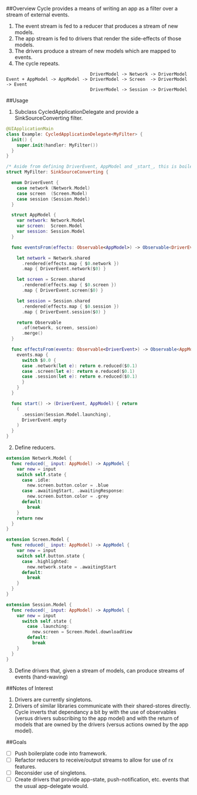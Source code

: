 ##Overview
Cycle provides a means of writing an app as a filter over a stream of external events.

1. The event stream is fed to a reducer that produces a stream of new models.
2. The app stream is fed to drivers that render the side-effects of those models.
3. The drivers produce a stream of new models which are mapped to events.
4. The cycle repeats.

```
                                DriverModel -> Network -> DriverModel
Event + AppModel -> AppModel -> DriverModel -> Screen  -> DriverModel -> Event
                                DriverModel -> Session -> DriverModel
```

##Usage
1. Subclass CycledApplicationDelegate and provide a SinkSourceConverting filter.

  ``` swift
  @UIApplicationMain
  class Example: CycledApplicationDelegate<MyFilter> {
    init() {
      super.init(handler: MyFilter())
    }
  }

  /* Aside from defining DriverEvent, AppModel and _start_, this is boilerplate and could afford to be pushed below. */
  struct MyFilter: SinkSourceConverting {

    enum DriverEvent {
      case network (Network.Model)
      case screen  (Screen.Model)
      case session (Session.Model)
    }

    struct AppModel {
      var network: Network.Model
      var screen:  Screen.Model
      var session: Session.Model
    }

    func eventsFrom(effects: Observable<AppModel>) -> Observable<DriverEvent> {

      let network = Network.shared
        .rendered(effects.map { $0.network })
        .map { DriverEvent.network($0) }

      let screen = Screen.shared
        .rendered(effects.map { $0.screen })
        .map { DriverEvent.screen($0) }

      let session = Session.shared
        .rendered(effects.map { $0.session })
        .map { DriverEvent.session($0) }

      return Observable
        .of(network, screen, session)
        .merge()
    }

    func effectsFrom(events: Observable<DriverEvent>) -> Observable<AppModel> { return
      events.map {
        switch $0.0 {
        case .network(let e): return e.reduced($0.1)
        case .screen(let e): return e.reduced($0.1)
        case .session(let e): return e.reduced($0.1)
        }
      }
    }

    func start() -> (DriverEvent, AppModel) { return
      (
        .session(Session.Model.launching),
        DriverEvent.empty
      )
    }
  }
  ```
2. Define reducers.

  ```swift
  extension Network.Model {
    func reduced(_ input: AppModel) -> AppModel {
      var new = input
      switch self.state {
        case .idle:
          new.screen.button.color = .blue
        case .awaitingStart, .awaitingResponse:
          new.screen.button.color = .grey
        default: 
          break
      }
      return new
    }
  }

  extension Screen.Model {
    func reduced(_ input: AppModel) -> AppModel {
      var new = input
      switch self.button.state {
        case .highlighted:
          new.network.state = .awaitingStart
        default: 
          break
      }
    }
  }

  extension Session.Model {
    func reduced(_ input: AppModel) -> AppModel {
      var new = input
        switch self.state {
          case .launching:
            new.screen = Screen.Model.downloadView
          default: 
            break
      }
    }
  }
```
3. Define drivers that, given a stream of models, can produce streams of events (hand-waving)

##Notes of Interest
1. Drivers are currently singletons.
2. Drivers of similar libraries communicate with their shared-stores directly. Cycle inverts that dependancy a bit by with the use of observables (versus drivers subscribing to the app model) and with the return of models that are owned by the drivers (versus actions owned by the app model).

##Goals
- [ ] Push boilerplate code into framework.
- [ ] Refactor reducers to receive/output streams to allow for use of rx features.
- [ ] Reconsider use of singletons.
- [ ] Create drivers that provide app-state, push-notification, etc. events that the usual app-delegate would. 

